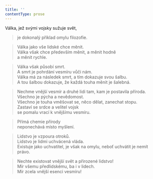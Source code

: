 ```yaml
---
title: ''
contentType: prose
---
```


Válka, jež svými vojsky sužuje svět,

> je dokonalý příklad omylu filozofie.

> Válka jako vše lidské chce měnit.  
> Válka však chce především měnit, a měnit hodně  
> a měnit rychle.

> Válka však působí smrt.  
> A smrt je pohrdání vesmíru vůči nám.  
> Válka má za následek smrt, a tím dokazuje svou šalbu.  
> A tou šalbou dokazuje, že každá touha měnit je šalebná.

> Nechme vnější vesmír a druhé lidi tam, kam je postavila příroda.  
> Všechno je pýcha a nevědomost.  
> Všechno je touha vměšovat se, něco dělat, zanechat stopu.  
> Zastaví se srdce a velitel vojsk  
> se pomalu vrací k vnějšímu vesmíru.

> Přímá chemie přírody  
> neponechává místo myšlení.

> Lidstvo je vzpoura otroků.  
> Lidstvo je lidmi uchvácená vláda.  
> Existuje jako uchvatitel, je však na omylu, neboť uchvátit je nemít právo.

> Nechte existovat vnější svět a přirozené lidstvo!  
> Mír všemu předlidskému, ba i v lidech.  
> Mír zcela vnější esenci vesmíru!
